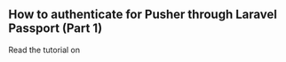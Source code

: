 ## How to authenticate for Pusher through Laravel Passport (Part 1)

Read the tutorial on [](medium.com)